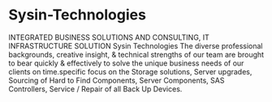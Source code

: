 # Sysin-Technologies
INTEGRATED BUSINESS SOLUTIONS AND CONSULTING, IT INFRASTRUCTURE SOLUTION Sysin Technologies The diverse professional backgrounds, creative insight, &amp; technical strengths of our team are brought to bear quickly &amp; effectively to solve the unique business needs of our clients on time.specific focus on the Storage solutions, Server upgrades, Sourcing of Hard to Find Components, Server Components, SAS Controllers, Service / Repair of all Back Up Devices.
